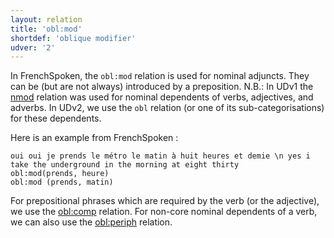 ```yaml
---
layout: relation
title: 'obl:mod'
shortdef: 'oblique modifier'
udver: '2'
---
```


In FrenchSpoken, the `obl:mod` relation is used for nominal adjuncts. They can be (but are not always) introduced by a preposition.
N.B.: In UDv1 the [nmod]() relation was used for nominal dependents of verbs, adjectives, and adverbs. In UDv2, we use the `obl` relation (or one of its sub-categorisations) for these dependents.

Here is an example from FrenchSpoken :

~~~ sdparse
oui oui je prends le métro le matin à huit heures et demie \n yes i take the underground in the morning at eight thirty
obl:mod(prends, heure)
obl:mod (prends, matin)
~~~

For prepositional phrases which are required by the verb (or the adjective), we use the [obl:comp]() relation.
For non-core nominal dependents of a verb, we can also use the [obl:periph]() relation.